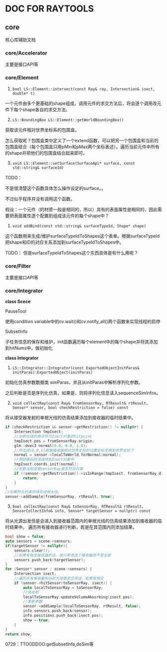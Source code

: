 # DOC FOR RAYTOOLS

## core

核心库辅助文档

### core/Accelerator

主要是接口API等

### core/Element

1. `bool LS::Element::intersect(const Ray& ray, Intersection& isect, double* t)`

一个元件由多个更基础的shape组成，调用元件的求交方法后，将会逐个调用改元件下每个shape各自的求交方法。

2. `LS::BoundingBox LS::Element::getWorldBoundingBox()`

获取该元件相对世界坐标系的包围盒。

怎么获取呢？包围盒类中定义了一个extend函数，可以把另一个包围盒和当前的包围盒结合（每个包围盒只用pMin和pMax两个坐标表述）。遍历当前元件中所有的shape并把他们的包围盒结合起来即可。

3. `void LS::Element::setSurface(SurfaceApi* surface, const std::string& surfaceId)`

TODO：

不是很清楚这个函数具体怎么操作设定的surface。。

不过似乎程序并没有调用这个函数。

假设：一个元件（的材质一般是相同的，所以）具有的表面属性是相同的，因此需要把表面属性逐个配置到组成该元件的每个shape中？

1. `void addBind(const std::string& surfaceTypeId, Shape* shape)`

这个函数用来生成/维护surfaceTypeIdToShapes这个表单。根据surfaceTypeId把shape和ID的对应关系添加到surfaceTypeIdToShapes中。

TODO：
但是surfaceTypeIdToShapes这个东西具体是有什么用呢？

### core/Filter

主要是接口API等

### core/Integrator

**class Scece**

PauseTool

使用condition variable中的cv.wait()和cv.notify_all()两个函数来实现线程的启停

SubsetInfo

子任务信息的保存和维护，init函数遍历每个element中的每个shape并将其添加到hitNums中，做初始化

**class Integrator**

1. `LS::Integrator::Integrator(const ExportedObjectInitParas& initParas):ExportedObject(initParas)`

初始化仿真参数数据类 simParas，并且从initParas中解析序列化参数。

之后判断是否是序列化仿真，如果是，则将序列化信息读入sequenceSimInfos。

2. `void collectRay(const Ray& fromSensorRay, RTResult& rtResult, Sensor* sensor, bool checkRestriction = false) const`

将从接受器发射的单根光线的仿真结果添加到接收器的临时结果中。

```cpp
if (checkRestriction && sensor->getRestriction() != nullptr) {
    Intersection tmpIsect;
    //出射光线的原点作为Isect对象的hitpoint
    tmpIsect.pos = fromSensorRay.origin;
    glm::dvec3 normal(0.0, 0.0, 1.0);
    //将法线(0,0,1)根据接收器相对世界坐标的位置坐标变换到世界坐标下
    normal = sensor->localToWorld.forNormal(normal);
    //把转换后的法线传到Isect对象中
    tmpIsect.coords.init(normal);
    //判断当前这根sensorRay是否符合约束
    if (!sensor->getRestriction()->isInRange(tmpIsect, fromSensorRay.direction, sensor)) {
        return;
    }
}
//如果符合约束则保存这根光线。
sensor->addSample(fromSensorRay, rtResult, true);
```

3. `bool collectRay(const Ray& toSensorRay, RTResult& rtResult, SensorCollectInfo& info, Sensor* targetSensor = nullptr) const`

将从光源出发但是会进入到接收器范围内的单根光线的仿真结果添加到接收器的临时结果中。 遍历所有接收器进行判断，若是在其范围内则添加结果。

```cpp
bool show = false;
auto sensors = scene->sensors;
if(targetSensor != nullptr){
    sensors.clear();
    //如果有指定接收器的话，就只考虑这个接收器而不是全部
    sensors.push_back(targetSensor);
}
for (Sensor* sensor : scene->sensors) {
    Intersection isect;
    //遍历所有接收器和当前光线做求交测试，如果有相交
    if (sensor->hitSensor(toSensorRay, isect)) {
        auto localToSensorRay = toSensorRay;
        //体绘制
        localToSensorRay.updateVolumeAbosrbing(isect.pos);
        //更新参数
        sensor->addSample(localToSensorRay, rtResult, false);
        info.sensors.push_back(sensor);
        info.positions.push_back(isect.pos);
        show = true;
    }
}
return show;
```

0729：TTOODDOO:getSubsetInfo,doSim等









